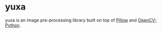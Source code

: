 # yuxa

yuxa is an image pre-processing library built on top of [Pillow](https://pypi.org/project/Pillow/) and [OpenCV-Python](https://opencv-python-tutroals.readthedocs.io/en/latest/py_tutorials/py_tutorials.html).
